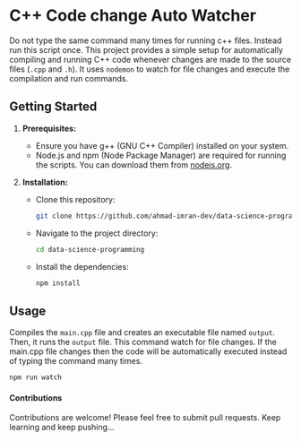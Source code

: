 # C++ Code change Auto Watcher

Do not type the same command many times for running c++ files. Instead run this script once.
This project provides a simple setup for automatically compiling and running C++ code whenever changes are made to the source files (`.cpp` and `.h`). It uses `nodemon` to watch for file changes and execute the compilation and run commands.

## Getting Started

1. **Prerequisites:**

   - Ensure you have g++ (GNU C++ Compiler) installed on your system.
   - Node.js and npm (Node Package Manager) are required for running the scripts. You can download them from [nodejs.org](nodejs.org).

2. **Installation:**

   - Clone this repository:
     ```bash
     git clone https://github.com/ahmad-imran-dev/data-science-programming.git
     ```
   - Navigate to the project directory:
     ```bash
     cd data-science-programming
     ```
   - Install the dependencies:
     ```bash
     npm install
     ```

## Usage

Compiles the `main.cpp` file and creates an executable file named `output`. Then, it runs the `output` file. This command watch for file changes. If the main.cpp file changes then the code will be automatically executed instead of typing the command many times.

```bash
npm run watch
```
#### Contributions

Contributions are welcome!  Please feel free to submit pull requests.  Keep learning and keep pushing...
